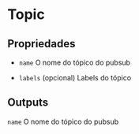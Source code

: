 # Topic

## Propriedades

- `name` O nome do tópico do pubsub

- `labels` (opcional) Labels do tópico

## Outputs

`name` O nome do tópico do pubsub